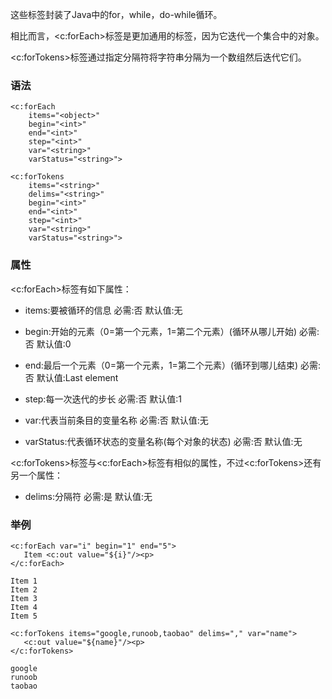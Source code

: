 这些标签封装了Java中的for，while，do-while循环。

相比而言，<c:forEach>标签是更加通用的标签，因为它迭代一个集合中的对象。

<c:forTokens>标签通过指定分隔符将字符串分隔为一个数组然后迭代它们。

### 语法
```
<c:forEach
    items="<object>"
    begin="<int>"
    end="<int>"
    step="<int>"
    var="<string>"
    varStatus="<string>">

<c:forTokens
    items="<string>"
    delims="<string>"
    begin="<int>"
    end="<int>"
    step="<int>"
    var="<string>"
    varStatus="<string>">
```

### 属性
<c:forEach>标签有如下属性：
- items:要被循环的信息
    必需:否
    默认值:无

- begin:开始的元素（0=第一个元素，1=第二个元素）(循环从哪儿开始)
    必需:否
    默认值:0

- end:最后一个元素（0=第一个元素，1=第二个元素）(循环到哪儿结束)
    必需:否
    默认值:Last element

- step:每一次迭代的步长
    必需:否
    默认值:1

- var:代表当前条目的变量名称
    必需:否
    默认值:无

- varStatus:代表循环状态的变量名称(每个对象的状态)
    必需:否
    默认值:无

<c:forTokens>标签与<c:forEach>标签有相似的属性，不过<c:forTokens>还有另一个属性：

- delims:分隔符
    必需:是
    默认值:无

### 举例
```
<c:forEach var="i" begin="1" end="5">
   Item <c:out value="${i}"/><p>
</c:forEach>

Item 1
Item 2
Item 3
Item 4
Item 5

<c:forTokens items="google,runoob,taobao" delims="," var="name">
   <c:out value="${name}"/><p>
</c:forTokens>

google
runoob
taobao
```